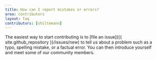 ```yaml
---
title: How can I report mistakes or errors?
area: contributors
layout: faq
contributors: [shiltemann]
---
```


The easiest way to start contributing is to [file an issue]({{ site.github_repository }}/issues/new) to tell us about a problem such as a typo, spelling mistake, or a factual error. You can then introduce yourself and meet some of our community members.


